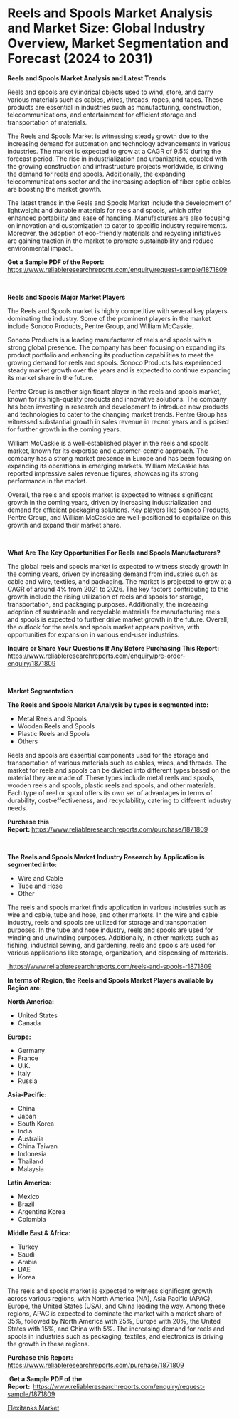 <p><h1>Reels and Spools Market Analysis and Market Size: Global Industry Overview, Market Segmentation and Forecast (2024 to 2031)</h1></p><p><strong>Reels and Spools Market Analysis and Latest Trends</strong></p>
<p><p>Reels and spools are cylindrical objects used to wind, store, and carry various materials such as cables, wires, threads, ropes, and tapes. These products are essential in industries such as manufacturing, construction, telecommunications, and entertainment for efficient storage and transportation of materials.</p><p>The Reels and Spools Market is witnessing steady growth due to the increasing demand for automation and technology advancements in various industries. The market is expected to grow at a CAGR of 9.5% during the forecast period. The rise in industrialization and urbanization, coupled with the growing construction and infrastructure projects worldwide, is driving the demand for reels and spools. Additionally, the expanding telecommunications sector and the increasing adoption of fiber optic cables are boosting the market growth.</p><p>The latest trends in the Reels and Spools Market include the development of lightweight and durable materials for reels and spools, which offer enhanced portability and ease of handling. Manufacturers are also focusing on innovation and customization to cater to specific industry requirements. Moreover, the adoption of eco-friendly materials and recycling initiatives are gaining traction in the market to promote sustainability and reduce environmental impact.</p></p>
<p><strong>Get a Sample PDF of the Report:&nbsp;</strong> <a href="https://www.reliableresearchreports.com/enquiry/request-sample/1871809">https://www.reliableresearchreports.com/enquiry/request-sample/1871809</a></p>
<p>&nbsp;</p>
<p><strong>Reels and Spools Major Market Players</strong></p>
<p><p>The Reels and Spools market is highly competitive with several key players dominating the industry. Some of the prominent players in the market include Sonoco Products, Pentre Group, and William McCaskie. </p><p>Sonoco Products is a leading manufacturer of reels and spools with a strong global presence. The company has been focusing on expanding its product portfolio and enhancing its production capabilities to meet the growing demand for reels and spools. Sonoco Products has experienced steady market growth over the years and is expected to continue expanding its market share in the future.</p><p>Pentre Group is another significant player in the reels and spools market, known for its high-quality products and innovative solutions. The company has been investing in research and development to introduce new products and technologies to cater to the changing market trends. Pentre Group has witnessed substantial growth in sales revenue in recent years and is poised for further growth in the coming years.</p><p>William McCaskie is a well-established player in the reels and spools market, known for its expertise and customer-centric approach. The company has a strong market presence in Europe and has been focusing on expanding its operations in emerging markets. William McCaskie has reported impressive sales revenue figures, showcasing its strong performance in the market.</p><p>Overall, the reels and spools market is expected to witness significant growth in the coming years, driven by increasing industrialization and demand for efficient packaging solutions. Key players like Sonoco Products, Pentre Group, and William McCaskie are well-positioned to capitalize on this growth and expand their market share.</p></p>
<p>&nbsp;</p>
<p><strong>What Are The Key Opportunities For Reels and Spools Manufacturers?</strong></p>
<p><p>The global reels and spools market is expected to witness steady growth in the coming years, driven by increasing demand from industries such as cable and wire, textiles, and packaging. The market is projected to grow at a CAGR of around 4% from 2021 to 2026. The key factors contributing to this growth include the rising utilization of reels and spools for storage, transportation, and packaging purposes. Additionally, the increasing adoption of sustainable and recyclable materials for manufacturing reels and spools is expected to further drive market growth in the future. Overall, the outlook for the reels and spools market appears positive, with opportunities for expansion in various end-user industries.</p></p>
<p><strong>Inquire or Share Your Questions If Any Before Purchasing This Report:</strong> <a href="https://www.reliableresearchreports.com/enquiry/pre-order-enquiry/1871809">https://www.reliableresearchreports.com/enquiry/pre-order-enquiry/1871809</a></p>
<p>&nbsp;</p>
<p><strong>Market Segmentation</strong></p>
<p><strong>The Reels and Spools Market Analysis by types is segmented into:</strong></p>
<p><ul><li>Metal Reels and Spools</li><li>Wooden Reels and Spools</li><li>Plastic Reels and Spools</li><li>Others</li></ul></p>
<p><p>Reels and spools are essential components used for the storage and transportation of various materials such as cables, wires, and threads. The market for reels and spools can be divided into different types based on the material they are made of. These types include metal reels and spools, wooden reels and spools, plastic reels and spools, and other materials. Each type of reel or spool offers its own set of advantages in terms of durability, cost-effectiveness, and recyclability, catering to different industry needs.</p></p>
<p><strong>Purchase this Report:&nbsp;</strong><a href="https://www.reliableresearchreports.com/purchase/1871809">https://www.reliableresearchreports.com/purchase/1871809</a></p>
<p>&nbsp;</p>
<p><strong>The Reels and Spools Market Industry Research by Application is segmented into:</strong></p>
<p><ul><li>Wire and Cable</li><li>Tube and Hose</li><li>Other</li></ul></p>
<p><p>The reels and spools market finds application in various industries such as wire and cable, tube and hose, and other markets. In the wire and cable industry, reels and spools are utilized for storage and transportation purposes. In the tube and hose industry, reels and spools are used for winding and unwinding purposes. Additionally, in other markets such as fishing, industrial sewing, and gardening, reels and spools are used for various applications like storage, organization, and dispensing of materials.</p></p>
<p><a href="https://www.reliableresearchreports.com/reels-and-spools-r1871809">&nbsp;https://www.reliableresearchreports.com/reels-and-spools-r1871809</a></p>
<p><strong>In terms of Region, the Reels and Spools Market Players available by Region are:</strong></p>
<p>
    <p> <strong> North America: </strong>
        <ul>
            <li>United States</li>
            <li>Canada</li>
        </ul>
        </p> 
    <p> <strong> Europe: </strong>
        <ul>
            <li>Germany</li>
            <li>France</li>
            <li>U.K.</li>
            <li>Italy</li>
            <li>Russia</li>
        </ul>
        </p> 
    <p> <strong> Asia-Pacific: </strong>
        <ul>
            <li>China</li>
            <li>Japan</li>
            <li>South Korea</li>
            <li>India</li>
            <li>Australia</li>
            <li>China Taiwan</li>
            <li>Indonesia</li>
            <li>Thailand</li>
            <li>Malaysia</li>
        </ul>
        </p> 
    <p> <strong> Latin America: </strong>
        <ul>
            <li>Mexico</li>
            <li>Brazil</li>
            <li>Argentina Korea</li>
            <li>Colombia</li>
        </ul>
        </p> 
    <p> <strong> Middle East & Africa: </strong>
        <ul>
            <li>Turkey</li>
            <li>Saudi</li>
            <li>Arabia</li>
            <li>UAE</li>
            <li>Korea</li>
        </ul>
    </p>
    </p>
<p><p>The reels and spools market is expected to witness significant growth across various regions, with North America (NA), Asia Pacific (APAC), Europe, the United States (USA), and China leading the way. Among these regions, APAC is expected to dominate the market with a market share of 35%, followed by North America with 25%, Europe with 20%, the United States with 15%, and China with 5%. The increasing demand for reels and spools in industries such as packaging, textiles, and electronics is driving the growth in these regions.</p></p>
<p><strong>Purchase this Report: </strong><a href="https://www.reliableresearchreports.com/purchase/1871809">https://www.reliableresearchreports.com/purchase/1871809</a></p>
<p>&nbsp;<strong>Get a Sample PDF of the Report:&nbsp;&nbsp;</strong><a href="https://www.reliableresearchreports.com/enquiry/request-sample/1871809">https://www.reliableresearchreports.com/enquiry/request-sample/1871809</a></p>
<p><strong></strong></p>
<p><p><a href="https://noble-drawer-34c.notion.site/Global-Flexitanks-Market-by-Types-Applications-and-Major-Players-with-Regional-Growth-Rate-Analys-10397127076b4fb5a5fc168c550cbb0d">Flexitanks Market</a></p></p>